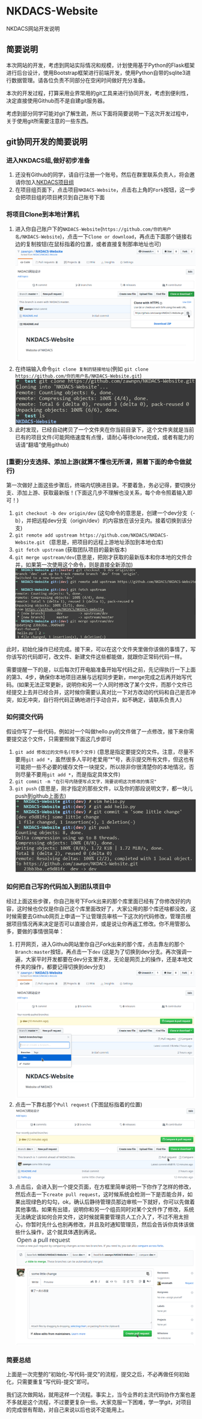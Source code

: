 # NKDACS-Website
NKDACS网站开发说明

## 简要说明
本次网站的开发，考虑到网站实际情况和规模，计划使用基于Python的Flask框架进行后台设计，使用Bootstrap框架进行前端开发，使用Python自带的sqlite3进行数据管理。请各位负责不同部分在空闲时间做好充分准备。

本次的开发过程，打算采用业界常用的git工具来进行协同开发，考虑到便利性，决定直接使用Github而不是自建git服务器。

考虑到部分同学可能对git了解生疏，所以下面将简要说明一下这次开发过程中，关于使用git所需要注意的一些东西。

## git协同开发的简要说明

### 进入NKDACS组,做好初步准备
1. 还没有Github的同学，请自行注册一个账号。然后在群里联系负责人，将会邀请你加入[NKDACS项目组](https://github.com/NKDACS)
2. 在项目组页面下，点击项目`NKDACS-Website`，点击右上角的`Fork`按钮，这一步会把项目组的项目拷贝到自己账号下面

### 将项目Clone到本地计算机
1. 进入你自己账户下的`NKDACS-Website`(`https://github.com/你的用户名/NKDACS-Website`)，点击一下`Clone or download`，再点击下面那个链接右边的复制按钮(在鼠标指着的位置，或者直接复制那串地址也可)
![clone](readme-imgs/1.png)
2. 在终端输入命令`git clone 复制的链接地址`(例如 `git clone https://github.com/你的用户名/NKDACS-Website.git`)
![clone](readme-imgs/2.png)
3. 此时发现，已经自动拷贝了一个文件夹在你当前目录下，这个文件夹就是当前已有的项目文件(可能网络速度有点慢，请耐心等待clone完成，或者有能力的话请“翻墙”使用github)


### [重要]分支选择、添加上游(就算不懂也无所谓，照着下面的命令做就行)
第一次做好上面这些步骤后，终端内切换进目录。不要着急，务必记得，要切换分支、添加上游、获取最新版！(下面这几步不理解也没关系，每个命令照着输入即可！)

1. `git checkout -b dev origin/dev` (这句命令的意思是，创建一个dev分支（-b），并把远程dev分支（origin/dev）的内容放在该分支内。接着切换到该分支)
2. `git remote add upstream https://github.com/NKDACS/NKDACS-Website.git ` (意思是，把项目的远程上游地址添加到本地仓库)
3. `git fetch upstream` (获取团队项目的最新版本)
4. `git merge upstream/dev`(意思是，把刚才获取的最新版本和你本地的文件合并，如果第一次使用这个命令，则是直接全新添加)
![upstream](readme-imgs/3.png)

此时，初始化操作已经完成。接下来，可以在这个文件夹里做你该做的事情了，写你该写的代码即可，改文件、新建文件这些都能做，就跟你正常码代码一样。

需要提醒一下的是，以后每次打开电脑准备开始写代码之前，先记得执行一下上面的第3、4步，确保你本地项目进展与远程同步更新，merge完成之后再开始写代码。(如果无法正常更新，说明你和另一个人同时修改了某个文件，而那个文件已经提交上去并已经合并，这时候你需要认真对比一下对方改动的代码和自己是否冲突，如无冲突，自行将代码正确地进行手动合并，如不确定，请联系负责人)

### 如何提交代码
假设你写了一些代码，例如对一个叫做hello.py的文件做了一点修改，接下来你需要提交这个文件，只需要照做下面这几步即可

1. `git add 修改过的文件名(可多个文件)` (意思是指定要提交的文件。注意，尽量不要用`git add *`，虽然很多人平时老爱用“*”号，表示提交所有文件，但这也有可能把一些不必要的缓存文件一块提交，所以除非你很清楚你的本地情况，否则尽量不要用`git add *`，而是指定具体文件)
2. `git commit -m "在引号内随便写点文字，简要说明这次修改的情况"`
3. `git push`   (意思是，刚才指定的那些文件，以及你的那段说明文字，都一块儿push到github上面去)
![submit](readme-imgs/4.png)

### 如何把自己写的代码加入到团队项目中
经过上面这些步骤，你自己账号下Fork出来的那个库里面已经有了你修改好的内容，这时候也仅仅是你自己这个库里面改好了，大家公用的那个库还啥都没改，这时候需要去Github网页上申请一下让管理员审核一下这次的代码修改，管理员根据项目情况再来决定是否可以直接合并，或是说让你再返工修改。你不用管那么多，要做的事情很简单：

1. 打开网页，进入Github网站里你自己Fork出来的那个库，点击靠左的那个`Branch:master`按钮，再点击一下`dev` (这是为了切换到dev分支。再次强调一遍，大家平时开发都要在dev分支里开发，无论是网页上的操作，还是本地文件夹的操作，都要记得切换到dev分支)
![pull request](readme-imgs/5.png)
2. 点击一下靠右那个`Pull request` (下图鼠标指着的位置)
![pull request](readme-imgs/6.png)
3. 点击后，会进入到一个提交页面，在方框里简单说明一下你作了怎样的修改，然后点击一下`create pull request`，这时候系统会检测一下是否能合并，如果出现绿色的勾勾，ok，确认后静待管理员那边审核一下就好，你可以先做着其他事情。如果有出错，说明你和另一个组员同时对某个文件作了修改，系统无法确定该如何合并文件，这时候就需要管理员人工介入了，不过不用太担心，你暂时先什么也别再修改，并且及时通知管理员，然后会告诉你具体该做些什么操作，这个就具体遇到再说。
![pull request](readme-imgs/7.png)

### 简要总结
上面是一次完整的“初始化-写代码-提交”的流程，提交之后，不必再做任何初始化，只需要重复“写代码-提交”即可。

我们这次做网站，就用这样一个流程。事实上，当今业界的主流代码协作方案也差不多就是这个流程，不过要更复杂一些。大家克服一下困难，学一学git，对项目的完成很有帮助，对自己来说以后也说不定能用上。
